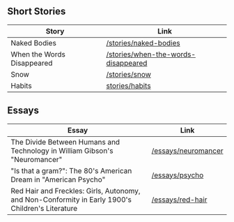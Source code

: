 ## Short Stories

| Story | Link |
|-|-|
| Naked Bodies | [/stories/naked-bodies](/stories/naked-bodies)
| When the Words Disappeared | [/stories/when-the-words-disappeared](/stories/when-the-words-disappeared)
| Snow | [/stories/snow](/stories/snow)
| Habits | [stories/habits](/stories/habits)

## Essays
| Essay | Link |
|-|-|
| The Divide Between Humans and Technology in William Gibson's "Neuromancer" | [/essays/neuromancer](/essays/neuromancer)
| "Is that a gram?": The 80's American Dream in "American Psycho" | [/essays/psycho](/essays/psycho)
Red Hair and Freckles: Girls, Autonomy, and Non-Conformity in Early 1900's Children's Literature | [/essays/red-hair](/essays/red-hair)
